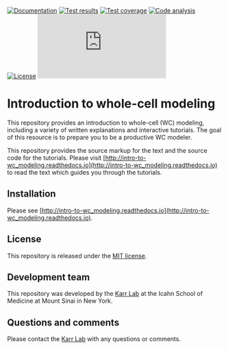 <!-- [![PyPI package](https://img.shields.io/pypi/v/intro_to_wc_modeling.svg)](https://pypi.python.org/pypi/intro_to_wc_modeling) -->
[![Documentation](https://readthedocs.org/projects/intro_to_wc_modeling/badge/?version=latest)](http://intro_to_wc_modeling.readthedocs.org)
[![Test results](https://circleci.com/gh/KarrLab/intro_to_wc_modeling.svg?style=shield)](https://circleci.com/gh/KarrLab/intro_to_wc_modeling)
[![Test coverage](https://coveralls.io/repos/github/KarrLab/intro_to_wc_modeling/badge.svg)](https://coveralls.io/github/KarrLab/intro_to_wc_modeling)
[![Code analysis](https://codeclimate.com/github/KarrLab/intro_to_wc_modeling/badges/gpa.svg)](https://codeclimate.com/github/KarrLab/intro_to_wc_modeling)
[![License](https://img.shields.io/github/license/KarrLab/intro_to_wc_modeling.svg)](LICENSE)
![Analytics](https://ga-beacon.appspot.com/UA-86759801-1/intro_to_wc_modeling/README.md?pixel)

# Introduction to whole-cell modeling

This repository provides an introduction to whole-cell (WC) modeling, including a variety of written explanations and interactive tutorials. The goal of this resource is to prepare you to be a productive WC modeler. 

This repository provides the source markup for the text and the source code for the tutorials. Please visit [http://intro-to-wc_modeling.readthedocs.io](http://intro-to-wc_modeling.readthedocs.io) to read the text which guides you through the tutorials.

## Installation
Please see [http://intro-to-wc_modeling.readthedocs.io](http://intro-to-wc_modeling.readthedocs.io).

## License
This repository is released under the [MIT license](LICENSE).

## Development team
This repository was developed by the [Karr Lab](http://www.karrlab.org) at the Icahn School of Medicine at Mount Sinai in New York.

## Questions and comments
Please contact the [Karr Lab](http://www.karrlab.org) with any questions or comments.
